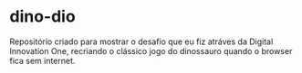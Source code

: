 # dino-dio


Repositório criado para mostrar o desafio que eu fiz atráves da Digital Innovation One, recriando o clássico jogo do dinossauro quando o browser fica sem internet.
